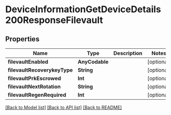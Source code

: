 # DeviceInformationGetDeviceDetails200ResponseFilevault

## Properties
Name | Type | Description | Notes
------------ | ------------- | ------------- | -------------
**filevaultEnabled** | **AnyCodable** |  | [optional] 
**filevaultRecoverykeyType** | **String** |  | [optional] 
**filevaultPrkEscrowed** | **Int** |  | [optional] 
**filevaultNextRotation** | **String** |  | [optional] 
**filevaultRegenRequired** | **Int** |  | [optional] 

[[Back to Model list]](../README.md#documentation-for-models) [[Back to API list]](../README.md#documentation-for-api-endpoints) [[Back to README]](../README.md)


